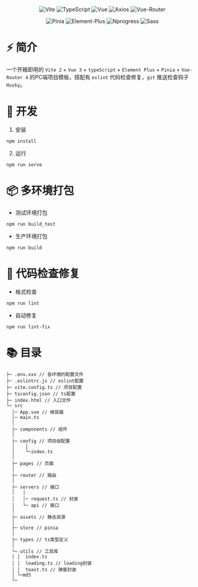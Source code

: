 <div align=center>
  
![Vite](https://img.shields.io/badge/2.9.5-Vite-orange)
![TypeScript](https://img.shields.io/badge/4.4.0-TypeScript-lightgrey)
![Vue](https://img.shields.io/badge/3.2.33-Vue-brightgreen)
![Axios](https://img.shields.io/badge/0.26.1-Axios-ff69b4)
![Vue-Router](https://img.shields.io/badge/4.0.14-Vue%20Router-blueviolet)
  
</div>
<div align=center>
  
![Pinia](https://img.shields.io/badge/2.0.13-Pinia-yellow)
![Element-Plus](https://img.shields.io/badge/2.1.11-Element--Plus-409EFF)
![Nprogress](https://img.shields.io/badge/0.2.0-Nprogress-red)
![Sass](https://img.shields.io/badge/1.50.1-Sass-orange)
  
</div>

# ⚡️ 简介

一个开箱即用的 `Vite 2` + `Vue 3` + `typeScript` + `Element Plus` + `Pinia` + `Vue-Router 4` 的PC端项目模板，搭配有 `eslint` 代码检查修复，`git` 推送检查钩子 `Husky`。

# 🚀 开发

1. 安装

```
npm install
```

2. 运行

```
npm run serve
```

# 📦️ 多环境打包

- 测试环境打包

```
npm run build_test
```

- 生产环境打包

```
npm run build
```

# 🔧 代码检查修复

- 格式检查

```
npm run lint
```

- 自动修复

```
npm run lint-fix
```

# 📚 目录

```
├─ .env.xxx // 各环境的配置文件
├─ .eslintrc.js // eslint配置
├─ vite.config.ts // 项目配置
├─ tsconfig.json // ts配置
├─ index.html // 入口文件
└─ src
  │─ App.vue // 根容器
  │─ main.ts
  │  
  ├─ components // 组件
  │          
  ├─ config // 项目级配置
  │    │
  │    └─index.ts
  │      
  ├─ pages // 页面
  │                          
  ├─ router // 路由
  │          
  ├─ servers // 接口
  │   │  
  │   │─ request.ts // 封装
  │   └─ api // 接口
  │      
  ├─ assets // 静态资源
  │              
  ├─ store // pinia             
  │      
  ├─ types // ts类型定义
  │      
  └─ utils // 工具库
  │ │  index.ts
  │ │  loading.ts // loading封装
  │ │  toast.ts // 弹窗封装
  │ └─md5
  └─
```
